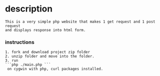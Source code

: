 # description
    This is a very simple php website that makes 1 get request and 1 post request 
    and displays response into html form.

### instructions
    1. fork and download project zip folder
    2. unzip folder and move into the folder.
    3. run 
    ```php ./main.php ```
     on cygwin with php, curl packages installed.
